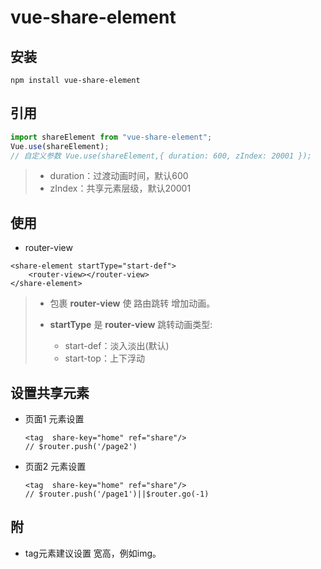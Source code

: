 # vue-share-element

## 安装
```shell
npm install vue-share-element
```

## 引用

```js
import shareElement from "vue-share-element";
Vue.use(shareElement);
// 自定义参数 Vue.use(shareElement,{ duration: 600, zIndex: 20001 });
```

> + duration：过渡动画时间，默认600
> + zIndex：共享元素层级，默认20001

## 使用

+ router-view

```vue
<share-element startType="start-def">
    <router-view></router-view>
</share-element>
```

> + 包裹 **router-view** 使 路由跳转 增加动画。
>
> + **startType** 是 **router-view** 跳转动画类型:
>   + start-def：淡入淡出(默认)
>   + start-top：上下浮动

## 设置共享元素

+ 页面1  元素设置 

  ```vue
  <tag  share-key="home" ref="share"/>
  // $router.push('/page2')
  ```

+ 页面2  元素设置 

  ```vue
  <tag  share-key="home" ref="share"/>
  // $router.push('/page1')||$router.go(-1)
  ```

## 附

+ tag元素建议设置 宽高，例如img。
